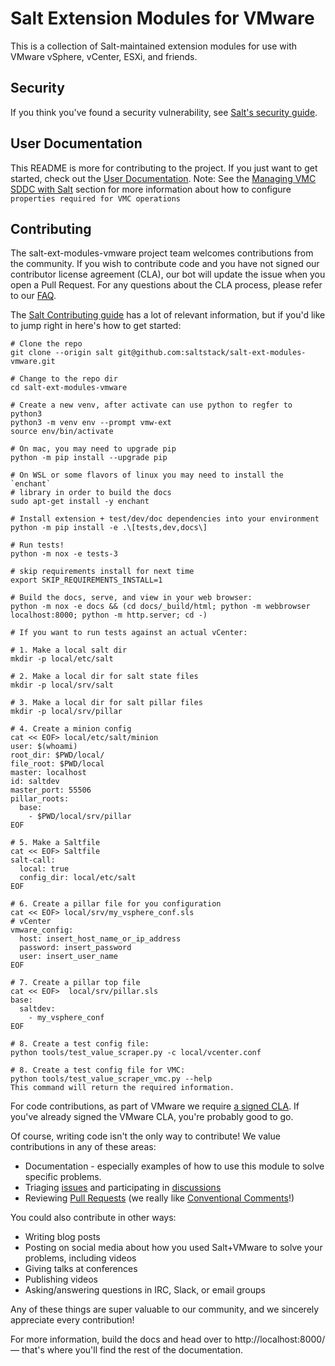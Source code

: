 # Salt Extension Modules for VMware

This is a collection of Salt-maintained extension modules for use with VMware
vSphere, vCenter, ESXi, and friends.

## Security

If you think you've found a security vulnerability, see [Salt's security guide][security].

## User Documentation

This README is more for contributing to the project. If you just want to get
started, check out the [User Documentation][docs]. Note: See the [Managing VMC SDDC with Salt][vmc-docs] section
for more information about how to configure `properties required for VMC operations`


## Contributing

The salt-ext-modules-vmware project team welcomes contributions from the community. If you wish to contribute code and you have not signed our contributor license agreement (CLA), our bot will update the issue when you open a Pull Request. For any questions about the CLA process, please refer to our [FAQ](https://cla.vmware.com/faq).

The [Salt Contributing guide][salt-contributing] has a lot of relevant information, but if you'd like to jump right in here's how to get started:

    # Clone the repo
    git clone --origin salt git@github.com:saltstack/salt-ext-modules-vmware.git

    # Change to the repo dir
    cd salt-ext-modules-vmware

    # Create a new venv, after activate can use python to regfer to python3
    python3 -m venv env --prompt vmw-ext
    source env/bin/activate

    # On mac, you may need to upgrade pip
    python -m pip install --upgrade pip

    # On WSL or some flavors of linux you may need to install the `enchant`
    # library in order to build the docs
    sudo apt-get install -y enchant

    # Install extension + test/dev/doc dependencies into your environment
    python -m pip install -e .\[tests,dev,docs\]

    # Run tests!
    python -m nox -e tests-3

    # skip requirements install for next time
    export SKIP_REQUIREMENTS_INSTALL=1

    # Build the docs, serve, and view in your web browser:
    python -m nox -e docs && (cd docs/_build/html; python -m webbrowser localhost:8000; python -m http.server; cd -)

    # If you want to run tests against an actual vCenter:

    # 1. Make a local salt dir
    mkdir -p local/etc/salt

    # 2. Make a local dir for salt state files
    mkdir -p local/srv/salt

    # 3. Make a local dir for salt pillar files
    mkdir -p local/srv/pillar

    # 4. Create a minion config
    cat << EOF> local/etc/salt/minion
    user: $(whoami)
    root_dir: $PWD/local/
    file_root: $PWD/local
    master: localhost
    id: saltdev
    master_port: 55506
    pillar_roots:
      base:
        - $PWD/local/srv/pillar
    EOF

    # 5. Make a Saltfile
    cat << EOF> Saltfile
    salt-call:
      local: true
      config_dir: local/etc/salt
    EOF

    # 6. Create a pillar file for you configuration
    cat << EOF> local/srv/my_vsphere_conf.sls
    # vCenter
    vmware_config:
      host: insert_host_name_or_ip_address
      password: insert_password
      user: insert_user_name
    EOF

    # 7. Create a pillar top file
    cat << EOF>  local/srv/pillar.sls
    base:
      saltdev:
        - my_vsphere_conf
    EOF

    # 8. Create a test config file:
    python tools/test_value_scraper.py -c local/vcenter.conf

    # 8. Create a test config file for VMC:
    python tools/test_value_scraper_vmc.py --help
    This command will return the required information.


For code contributions, as part of VMware we require [a signed CLA][cla-faq].
If you've already signed the VMware CLA, you're probably good to go.

Of course, writing code isn't the only way to contribute! We value
contributions in any of these areas:

- Documentation - especially examples of how to use this module to solve
  specific problems.
- Triaging [issues][issues] and participating in [discussions][discussions]
- Reviewing [Pull Requests][PRs] (we really like [Conventional
  Comments][comments]!)

You could also contribute in other ways:

- Writing blog posts
- Posting on social media about how you used Salt+VMware to solve your
  problems, including videos
- Giving talks at conferences
- Publishing videos
- Asking/answering questions in IRC, Slack, or email groups

Any of these things are super valuable to our community, and we sincerely
appreciate every contribution!


For more information, build the docs and head over to http://localhost:8000/ —
that's where you'll find the rest of the documentation.


[security]: https://github.com/saltstack/salt/blob/master/SECURITY.md
[salt-contributing]: https://docs.saltproject.io/en/master/topics/development/contributing.html
[issues]: https://github.com/saltstack/salt-ext-modules-vmware/issues
[PRs]: https://github.com/saltstack/salt-ext-modules-vmware/pulls
[discussions]: https://github.com/saltstack/salt-ext-modules-vmware/discussions
[comments]: https://conventionalcomments.org/
[cla-faq]: https://cla.vmware.com/faq
[docs]: https://docs.saltproject.io/salt/extensions/salt-ext-modules-vmware/en/latest/index.html
[vmc-docs]: https://docs.saltproject.io/salt/extensions/salt-ext-modules-vmware/en/latest/vmc.html
